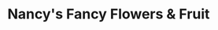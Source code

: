 ---
title: "Nancy's Fancy Flowers & Fruit"
url: /saint-clair/nancys-fancy-flowers-und-fruit/
shop: Blumen
---